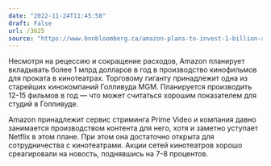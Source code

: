 ```yaml
---
date: "2022-11-24T11:45:58"
draft: False
url: /3625
source: "https://www.bnnbloomberg.ca/amazon-plans-to-invest-1-billion-a-year-in-movies-for-theaters-1.1850428"
---
```


Несмотря на рецессию и сокращение расходов, Amazon планирует вкладывать более 1 млрд долларов в год в производство кинофильмов для проката в кинотеатрах. Торговому гиганту принадлежит одна из старейших кинокомпаний Голливуда MGM. Планируется производить 12-15 фильмов в год — что может считаться хорошим показателем для студий в Голливуде. 

Amazon принадлежит сервис стриминга Prime Video и компания давно занимается производством контента для него, хотя и заметно уступает Netflix в этом плане. При этом она достаточно открыта для сотрудничества с кинотеатрами. Акции сетей кинотеатров хорошо среагировали на новость, поднявшись на 7-8 процентов.

